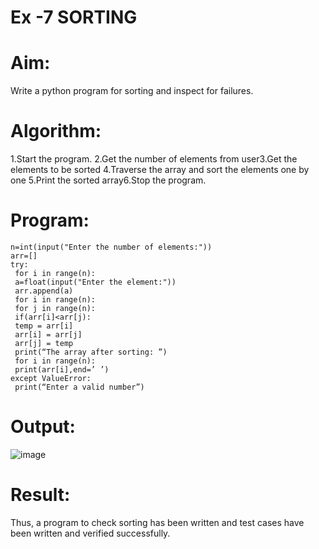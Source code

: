 # Ex -7 SORTING
# Aim:
Write a python program for sorting and inspect for failures.
# Algorithm:
1.Start the program. 2.Get the number of elements from user3.Get the elements to be sorted
4.Traverse the array and sort the elements one by one 5.Print the sorted array6.Stop the program.
# Program:
```
n=int(input("Enter the number of elements:")) 
arr=[] 
try: 
 for i in range(n): 
 a=float(input("Enter the element:")) 
 arr.append(a) 
 for i in range(n): 
 for j in range(n): 
 if(arr[i]<arr[j): 
 temp = arr[i] 
 arr[i] = arr[j] 
 arr[j] = temp 
 print(“The array after sorting: ”) 
 for i in range(n): 
 print(arr[i],end=’ ’) 
except ValueError: 
 print(“Enter a valid number”)
```
# Output:
![image](https://github.com/user-attachments/assets/fef832c7-5dad-4052-86ed-76b6abd6a94b)
# Result:
Thus, a program to check sorting has been written and test cases have been written and verified successfully.
